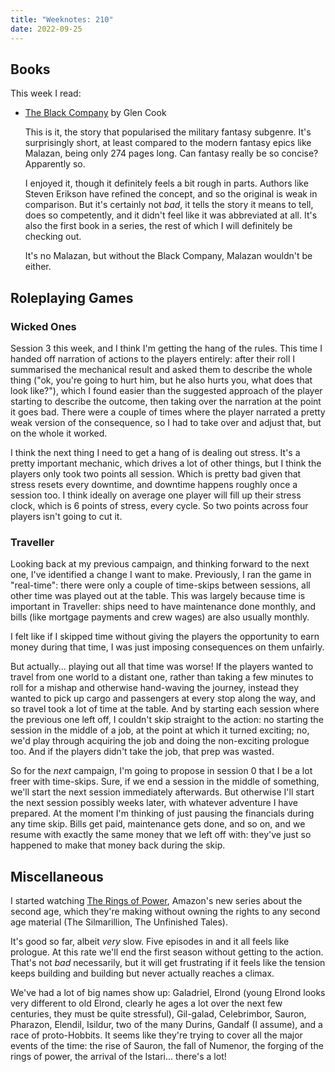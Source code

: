 ```yaml
---
title: "Weeknotes: 210"
date: 2022-09-25
---
```


## Books

This week I read:

- [The Black Company][] by Glen Cook

  This is it, the story that popularised the military fantasy subgenre.  It's
  surprisingly short, at least compared to the modern fantasy epics like
  Malazan, being only 274 pages long.  Can fantasy really be so concise?
  Apparently so.

  I enjoyed it, though it definitely feels a bit rough in parts.  Authors like
  Steven Erikson have refined the concept, and so the original is weak in
  comparison.  But it's certainly not *bad*, it tells the story it means to
  tell, does so competently, and it didn't feel like it was abbreviated at all.
  It's also the first book in a series, the rest of which I will definitely be
  checking out.

  It's no Malazan, but without the Black Company, Malazan wouldn't be either.

[The Black Company]: https://en.wikipedia.org/wiki/The_Black_Company


## Roleplaying Games

### Wicked Ones

Session 3 this week, and I think I'm getting the hang of the rules.  This time I
handed off narration of actions to the players entirely: after their roll I
summarised the mechanical result and asked them to describe the whole thing
("ok, you're going to hurt him, but he also hurts you, what does that look
like?"), which I found easier than the suggested approach of the player starting
to describe the outcome, then taking over the narration at the point it goes
bad.  There were a couple of times where the player narrated a pretty weak
version of the consequence, so I had to take over and adjust that, but on the
whole it worked.

I think the next thing I need to get a hang of is dealing out stress.  It's a
pretty important mechanic, which drives a lot of other things, but I think the
players only took two points all session.  Which is pretty bad given that stress
resets every downtime, and downtime happens roughly once a session too.  I think
ideally on average one player will fill up their stress clock, which is 6 points
of stress, every cycle.  So two points across four players isn't going to cut
it.

### Traveller

Looking back at my previous campaign, and thinking forward to the next one, I've
identified a change I want to make.  Previously, I ran the game in "real-time":
there were only a couple of time-skips between sessions, all other time was
played out at the table.  This was largely because time is important in
Traveller: ships need to have maintenance done monthly, and bills (like mortgage
payments and crew wages) are also usually monthly.

I felt like if I skipped time without giving the players the opportunity to earn
money during that time, I was just imposing consequences on them unfairly.

But actually... playing out all that time was worse!  If the players wanted to
travel from one world to a distant one, rather than taking a few minutes to roll
for a mishap and otherwise hand-waving the journey, instead they wanted to pick
up cargo and passengers at every stop along the way, and so travel took a lot of
time at the table.  And by starting each session where the previous one left
off, I couldn't skip straight to the action: no starting the session in the
middle of a job, at the point at which it turned exciting; no, we'd play through
acquiring the job and doing the non-exciting prologue too.  And if the players
didn't take the job, that prep was wasted.

So for the *next* campaign, I'm going to propose in session 0 that I be a lot
freer with time-skips.  Sure, if we end a session in the middle of something,
we'll start the next session immediately afterwards.  But otherwise I'll start
the next session possibly weeks later, with whatever adventure I have prepared.
At the moment I'm thinking of just pausing the financials during any time skip.
Bills get paid, maintenance gets done, and so on, and we resume with exactly the
same money that we left off with: they've just so happened to make that money
back during the skip.


## Miscellaneous

I started watching [The Rings of Power][], Amazon's new series about the second
age, which they're making without owning the rights to any second age material
(The Silmarillion, The Unfinished Tales).

It's good so far, albeit *very* slow.  Five episodes in and it all feels like
prologue.  At this rate we'll end the first season without getting to the
action.  That's not *bad* necessarily, but it will get frustrating if it feels
like the tension keeps building and building but never actually reaches a
climax.

We've had a lot of big names show up: Galadriel, Elrond (young Elrond looks very
different to old Elrond, clearly he ages a lot over the next few centuries, they
must be quite stressful), Gil-galad, Celebrimbor, Sauron, Pharazon, Elendil,
Isildur, two of the many Durins, Gandalf (I assume), and a race of
proto-Hobbits.  It seems like they're trying to cover all the major events of
the time: the rise of Sauron, the fall of Numenor, the forging of the rings of
power, the arrival of the Istari... there's a lot!

[The Rings of Power]: https://en.wikipedia.org/wiki/The_Lord_of_the_Rings:_The_Rings_of_Power
